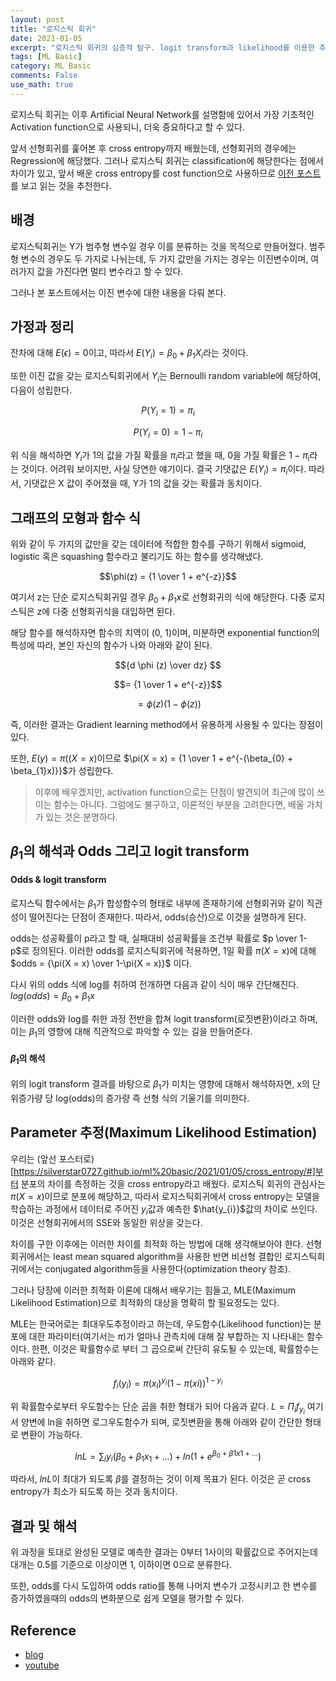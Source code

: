 ```yaml
---
layout: post
title: "로지스틱 회귀"
date: 2021-01-05
excerpt: "로지스틱 회귀의 심층적 탐구. logit transform과 likelihood를 이용한 추정 및 모델 해석"
tags: [ML Basic]
category: ML Basic
comments: False
use_math: true
---
```


로지스틱 회귀는 이후 Artificial Neural Network를 설명함에 있어서 가장 기초적인 Activation function으로 사용되니, 더욱 중요하다고 할 수 있다.

앞서 선형회귀를 훑어본 후 cross entropy까지 배웠는데, 선형회귀의 경우에는 Regression에 해당했다.
그러나 로지스틱 회귀는 classification에 해당한다는 점에서 차이가 있고, 앞서 배운 cross entropy를 cost function으로 사용하므로 
[이전 포스트](https://silverstar0727.github.io/ml%20basic/2021/01/05/cross_entropy/)를 보고 읽는 것을 추천한다.

## 배경
로지스틱회귀는 Y가 범주형 변수일 경우 이를 분류하는 것을 목적으로 만들어졌다. 
범주형 변수의 경우도 두 가지로 나뉘는데, 두 가지 값만을 가지는 경우는 이진변수이며, 여러가지 값을 가진다면 멀티 변수라고 할 수 있다.

그러나 본 포스트에서는 이진 변수에 대한 내용을 다뤄 본다.

## 가정과 정리
잔차에 대해 $E(\epsilon) = 0$이고, 따라서 $E(Y_{i}) = \beta_{0} + \beta_{1} X_{i}$라는 것이다.

또한 이진 값을 갖는 로지스틱회귀에서 $Y_{i}$는 Bernoulli random variable에 해당하여, 다음이 성립한다.

$$P(Y_{i} = 1) = \pi_{i}$$

$$P(Y_{i} = 0) = 1 - \pi_i$$

위 식을 해석하면 $Y_{i}$가 1의 값을 가질 확률을 $\pi_{i}$라고 했을 때, 0을 가질 확률은 $1-\pi_i$라는 것이다.
어려워 보이지만, 사실 당연한 얘기이다.
결국 기댓값은 $E(Y_{i}) = \pi_{i}$이다. 따라서, 기댓값은 X 값이 주어졌을 때, Y가 1의 값을 갖는 확률과 동치이다.

## 그래프의 모형과 함수 식
위와 같이 두 가지의 값만을 갖는 데이터에 적합한 함수를 구하기 위해서 sigmoid, logistic 혹은 squashing 함수라고 불리기도 하는 함수를 생각해냈다.

$$\phi(z) = {1 \over 1 + e^{-z}}$$

여기서 z는 단순 로지스틱회귀일 경우 $\beta_{0} + \beta_{1}x$로 선형회귀의 식에 해당한다. 
다중 로지스틱은 z에 다중 선형회귀식을 대입하면 된다.

해당 함수를 해석하자면 함수의 치역이 (0, 1)이며, 미분하면 exponential function의 특성에 따라, 본인 자신의 함수가 나와 아래와 같이 된다.

$${d \phi (z) \over dz} $$

$$= {1 \over 1 + e^{-z}}$$

$$= \phi(z)(1 - \phi(z))$$

즉, 이러한 결과는 Gradient learning method에서 유용하게 사용될 수 있다는 장점이 있다.

또한, $E(y) = \pi((X = x)$이므로 $\pi(X = x) = {1 \over 1 + e^{-(\beta_{0} + \beta_{1}x)}}$가 성립한다.

> 이후에 배우겠지만, activation function으로는 단점이 발견되어 최근에 많이 쓰이는 함수는 아니다. 그럼에도 불구하고, 이론적인 부분을 고려한다면, 배울 가치가 있는 것은 분명하다.

## $\beta_{1}$의 해석과 Odds 그리고 logit transform
#### Odds & logit transform
로지스틱 함수에서는 $\beta_{1}$가 합성함수의 형태로 내부에 존재하기에 선형회귀와 같이 직관성이 떨어진다는 단점이 존재한다.
따라서, odds(승산)으로 이것을 설명하게 된다.

odds는 성공확률이 p라고 할 때, 실패대비 성공확률을 조건부 확률로 $p \over 1-p$로 정의된다.
이러한 odds를 로지스틱회귀에 적용하면, 1일 확률 $\pi(X = x)$에 대해 $odds = {\pi(X = x) \over 1-\pi(X = x)}$ 이다.

다시 위의 odds 식에 log를 취하여 전개하면 다음과 같이 식이 매우 간단해진다. $log(odds) = \beta_{0} + \beta_{1}x$

이러한 odds와 log를 취한 과정 전반을 합쳐 logit transform(로짓변환)이라고 하며, 이는 $\beta_{1}$의 영향에 대해 직관적으로 파악할 수 있는 길을 만들어준다.

#### $\beta_{1}$의 해석
위의 logit transform 결과를 바탕으로 $\beta_{1}$가 미치는 영향에 대해서 해석하자면, x의 단위증가량 당 log(odds)의 증가량 즉 선형 식의 기울기를 의미한다.

## Parameter 추정(Maximum Likelihood Estimation)
우리는 (앞선 포스터로)[https://silverstar0727.github.io/ml%20basic/2021/01/05/cross_entropy/#]부터 분포의 차이를 측정하는 것을 cross entropy라고 배웠다. 
로지스틱 회귀의 관심사는 $\pi(X = x)$이므로 분포에 해당하고, 따라서 로지스틱회귀에서 cross entropy는 모델을 학습하는 과정에서 데이터로 주어진 $y_{i}$값과 예측한 $\hat{y_{i}}$값의 차이로 쓰인다.
이것은 선형회귀에서의 SSE와 동일한 위상을 갖는다.

차이를 구한 이후에는 이러한 차이를 최적화 하는 방법에 대해 생각해보아야 한다.
선형회귀에서는 least mean squared algorithm을 사용한 반면 비선형 결합인 로지스틱회귀에서는 conjugated algorithm등을 사용한다(optimization theory 참조).

그러나 당장에 이러한 최적화 이론에 대해서 배우기는 힘들고, MLE(Maximum Likelihood Estimation)으로 최적화의 대상을 명확히 할 필요정도는 있다.

MLE는 한국어로는 최대우도추정이라고 하는데, 우도함수(Likelihood function)는 분포에 대한 파라미터(여기서는 $\pi$)가 얼마나 관측치에 대해 잘 부합하는 지 나타내는 함수이다.
한편, 이것은 확률함수로 부터 그 곱으로써 간단히 유도될 수 있는데, 확률함수는 아래와 같다.

$$ f_{i}(y_{i}) = \pi(x_{i})^{y_{i}} (1 - \pi(x{i}))^{1-y_{i}}$$

위 확률함수로부터 우도함수는 단순 곱을 취한 형태가 되어 다음과 같다. $L = \Pi_{i} f_{y_{i}}$ 여기서 양변에 ln을 취하면 로그우도함수가 되며, 로짓변환을 통해 아래와 같이 간단한 형태로 변환이 가능하다.

$$ln{L} = \sum_{i}{y_{i}(\beta_{0} + \beta_{1}x_1 +...) + ln(1+e^{\beta_{0} + \beta{1}x1 + ...})}$$

따라서, $ln{L}$이 최대가 되도록 $\beta$를 결정하는 것이 이제 목표가 된다. 이것은 곧 cross entropy가 최소가 되도록 하는 것과 동치이다.

## 결과 및 해석
위 과정을 토대로 완성된 모델로 예측한 결과는 0부터 1사이의 확률값으로 주어지는데 대개는 0.5를 기준으로 이상이면 1, 이하이면 0으로 분류한다.

또한, odds를 다시 도입하여 odds ratio를 통해 나머지 변수가 고정시키고 한 변수를 증가하였을때의 odds의 변화분으로 쉽게 모델을 평가할 수 있다.

## Reference
* [blog](https://curt-park.github.io/2018-09-19/loss-cross-entropy/)
* [youtube](https://www.youtube.com/channel/UCueLU1pCvFlM8Y8sth7a6RQ)
